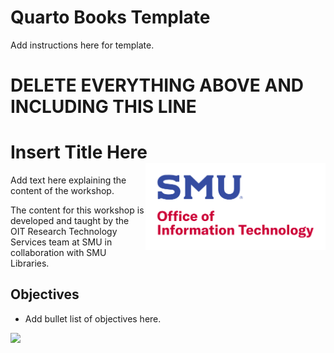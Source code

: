 # Quarto Books Template

Add instructions here for template.

# DELETE EVERYTHING ABOVE AND INCLUDING THIS LINE

# Insert Title Here <img src="images/logo_stack.svg" align="right" height="139"/>

Add text here explaining the content of the workshop.

The content for this workshop is developed and taught by the OIT Research Technology Services team at SMU in collaboration with SMU Libraries.

## Objectives

-   Add bullet list of objectives here.

[![](https://i.creativecommons.org/l/by-sa/4.0/88x31.png)](http://creativecommons.org/licenses/by-sa/4.0/)
